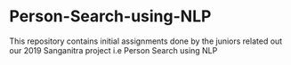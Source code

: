 # Person-Search-using-NLP
This repository contains initial assignments done by the juniors related out our 2019 Sanganitra project i.e Person Search using NLP
